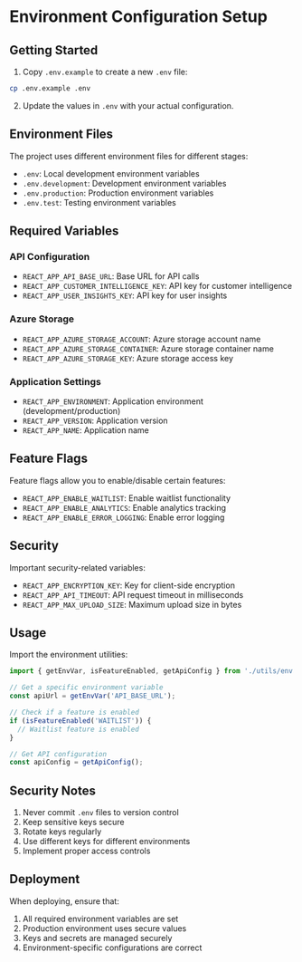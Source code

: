 # Environment Configuration Setup

## Getting Started

1. Copy `.env.example` to create a new `.env` file:
```bash
cp .env.example .env
```

2. Update the values in `.env` with your actual configuration.

## Environment Files

The project uses different environment files for different stages:

- `.env`: Local development environment variables
- `.env.development`: Development environment variables
- `.env.production`: Production environment variables
- `.env.test`: Testing environment variables

## Required Variables

### API Configuration
- `REACT_APP_API_BASE_URL`: Base URL for API calls
- `REACT_APP_CUSTOMER_INTELLIGENCE_KEY`: API key for customer intelligence
- `REACT_APP_USER_INSIGHTS_KEY`: API key for user insights

### Azure Storage
- `REACT_APP_AZURE_STORAGE_ACCOUNT`: Azure storage account name
- `REACT_APP_AZURE_STORAGE_CONTAINER`: Azure storage container name
- `REACT_APP_AZURE_STORAGE_KEY`: Azure storage access key

### Application Settings
- `REACT_APP_ENVIRONMENT`: Application environment (development/production)
- `REACT_APP_VERSION`: Application version
- `REACT_APP_NAME`: Application name

## Feature Flags

Feature flags allow you to enable/disable certain features:

- `REACT_APP_ENABLE_WAITLIST`: Enable waitlist functionality
- `REACT_APP_ENABLE_ANALYTICS`: Enable analytics tracking
- `REACT_APP_ENABLE_ERROR_LOGGING`: Enable error logging

## Security

Important security-related variables:

- `REACT_APP_ENCRYPTION_KEY`: Key for client-side encryption
- `REACT_APP_API_TIMEOUT`: API request timeout in milliseconds
- `REACT_APP_MAX_UPLOAD_SIZE`: Maximum upload size in bytes

## Usage

Import the environment utilities:

```javascript
import { getEnvVar, isFeatureEnabled, getApiConfig } from './utils/env';

// Get a specific environment variable
const apiUrl = getEnvVar('API_BASE_URL');

// Check if a feature is enabled
if (isFeatureEnabled('WAITLIST')) {
  // Waitlist feature is enabled
}

// Get API configuration
const apiConfig = getApiConfig();
```

## Security Notes

1. Never commit `.env` files to version control
2. Keep sensitive keys secure
3. Rotate keys regularly
4. Use different keys for different environments
5. Implement proper access controls

## Deployment

When deploying, ensure that:

1. All required environment variables are set
2. Production environment uses secure values
3. Keys and secrets are managed securely
4. Environment-specific configurations are correct